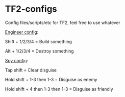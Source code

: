 # TF2-configs

Config files/scripts/etc for TF2, feel free to use whatever

[Engineer config](engineer.cfg):

Shift + 1/2/3/4 = Build something

Alt + 1/2/3/4 = Destroy something


[Spy config](spy.cfg):

Tap shift = Clear disguise

Hold shift + 1-3 then 1-3 = Disguise as enemy

Hold shift + 4 then 1-3 then 1-3 = Disguise as friendly

